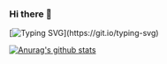 ### Hi there 👋

<!--
**Wise-99/Wise-99** is a ✨ _special_ ✨ repository because its `README.md` (this file) appears on your GitHub profile.

Here are some ideas to get you started:

- 🔭 I’m currently working on ...
- 🌱 I’m currently learning ...
- 👯 I’m looking to collaborate on ...
- 🤔 I’m looking for help with ...
- 💬 Ask me about ...
- 📫 How to reach me: ...
- 😄 Pronouns: ...
- ⚡ Fun fact: ...
-->
[![Typing SVG](https://readme-typing-svg.demolab.com?font=Fira+Code&pause=1000&color=7D00F7&background=FFFFFF00&center=true&vCenter=true&width=435&lines=Hi%F0%9F%91%8B+My+name+is+Yerin+Kim.)](https://git.io/typing-svg)

[![Anurag's github stats](https://github-readme-stats.vercel.app/api?username=Wise-99)](https://github.com/anuraghazra/github-readme-stats)
